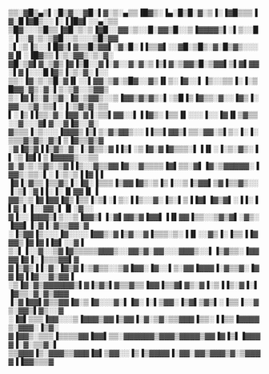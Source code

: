 ▒▒░▓█▒▄▒▌░█▒▓░░▓█░▌▓░▒░▄▒▒▐█▓▒░▐▄░█▒█░▓░▒▐░▐▓█▒▒▒▐▓░█▐▓█▒░░▐░▐▐█▓▌░░▄░▒▒  
▒█▓░░░▒█▒▒▐▓█░▒░▒▐▓█░░▓▓░▒░░█░▓▓▒█░░▒▐▓▓▓▓▒▌░▌▒░░█░▐░░▓░▒░▒▓█░░▒░░░▒█▒▓▓  
░▌░▒▐▒░░▌█▓▒▌▓▒▒█▒▓▓▌░▓░█░▐▐▒▒▓▌░░▓█░▒█▒░▓░█▒▓▒░░░▓▐▌░▐█▓▒▒▐░▒░▓▓▒░▒░▓░  
▓█░▒▓▌▓░▒▓▒▐▓▐▒█░░▓▐░▓░░▓░▓░▒▐▒▌▓░▒▓▓▒█░▒▓▓▌▒▌▓▌▓▓░▌▓▐░░░█▐▓▒▐░▒░▓░▐░░  
▒▒░▐▓░▒░▒█░▓▐▌░░▌▓▓░▒▓░▒█▓░░▓▒▐▌▒░▐▓░░▌▐▒░░▒▒▐░▐░▒█▓▓░▓▒░▓░▌▒░▒▓░░▒▓▓▒  
▒░▐▓▐▒░▓░▒▓░▐▓░▒▓▓▒░░▒▐▓▓▒▓▒▓▒░▌░▒█▐▒▐▓▒▒░▓░░▐▓▒▐░▓▓░░▒▓░▒▒▌░▐░▒▓▒▓░▒▒  
▌░▐▒▐▐▒▒░▓░▐▓▓░▓▐░▒▒▌▓▓░░▌▐▐▓▒░▐▒▒▐▌░░░▐░░▐▓▐▌▒▓▒▒░░▓░░░▓▌▓░░▓▐▓░░▓░  
▓▒▒▒▐░▒░░░▐▓▓▓▒▐▒▌▒░▓▒▓▓▒░░▐▐▒▒▌▓▓▒▌▒▒░▓▓░▒▌▒░▐░▐░▒▒▒▓▒▓▒░▓▒▌▒▐▓▒▒▓▒▓  
░▓▐▓▒▓▐▐▒▓▒░▓░▐░▓▒▒░▓▐▐▒▌░▒▐▓░▓▐▓▒▒▒░▌▐▐▌░▐░▒░▓▒░▐▌░▒▐▓▌▌▒▐▓▓▓▓▒░░▒▒  
▓░▓░▒░▒▓▒░▒▓▐▐▒░░▓▒▒▓▓▐▓░░▓▒▒▒▒▐▓▌▒▒░▓▌▐▓░▒▓▓▓▓▓░▐▓▓▒░▒▒░▌░▐░▒░▒▐▐▓▐▐  
▐▓▐░▓▒▒▐▒▒▓▒▐░▐▓░▐▒▒▒▐▒▓▓▐▓▒░▒▐▒▐░░▒▐▒▓▓▌▒▓▐▒▒▓▒░░▐░▒▌░▓▐▐░▐░▐▌▓▓▐▌▐  
▓▓▒░▒▐▓▐▓▓▐▓▒▐▒▒▐░▒▌░▌▒░▐▐▒░░▓░▐▒░▌▒▐▐▓▌▐▓▒▓▌░▐▐░▐▌▓░▌▐░░▓▓░▌▐▌░▓░░  
▓▐░░▐▓▓▓▒▌▒░░▒▐▓▓▒▌▐░▓▌▓▓▒▓▐▓▓▌▐▐▌▓▓▐▒▒░░▒▓▒▓▌░▓▒░▐▓▓▌▐░▓▐░▓▒▒▓▓░▓  
░▐▒▓▓▐▒░░░▐▓░░░░▐▓▓▒░▓▐▒▓░░▓▐▒▒▒░▒░▐▐▌░░▓▒▐░▐▒▒▐▐▓▓▓▒▐▓▐▓▐▐▓▌░░▓▐  
▒░▌▐░░▓░░▒▓▐▓▒▒▒▒▒▓▓▓▒░░▓▓▒▓░▓▓░░░▓▓▓▒░░▌▐▒▓▒▒░▐▓▓▓▓▐▓▐░▐▒▒▒▓▓▌▓  
▓▐▒▓▒▐▐░▓░▐▓▒▓▐░▒▓▒▒░░▒▓▐▓▓░▐▓░░▌▒░▓▓▐▓▓▓▐░▓▒▒▓░▐▓▓▐▓▐▐▓░░▓▒▓▓▐  
░▒▐▓░▓▒▓▓▓▓▓▓▒▌▓▐▒▓▒▌▓▒▒▓▒▒▐▓▓▐▒▒▓▌▓▒░▓▐░▒▐▐▒░▓▐░▌▐▓▒▒░▓░▓▒▓▓▓  
▐░▓▐▓▓▌▓▒▒▓▓▐▓░▒▐▓░░░▓░▌▐▓░▐░▌▒▓▓░▐▒▓▌▒▓▒▌░▐▒▒▐░░▓▒░▓▓▒▌▓▒░░▓  
░▐▓▌▒▒▒▐▓▓░░░▒▐▓▓▓▒▓▓▐▒▓▓▐░▓░▒▓░▒▒▓▓▓▐▒▒░▐▐▒▒▐▓▓▓▓▒░▓▓▓░▐▒▓░  
▓▐▓▓▒░▒▒▒▐▒▒▒▒▓▓▐▓▓▌▒▒░▓▓▓▓▓▓▒▓▓▓▒▓▓▓▓▒▓▓▐▓▐▒▌▐▓▓▓▓▐░▓░▒▒▓░▌  
▒▒▓▓▓▐▒░▓▓▓▒▒▓▓▓▐▓▌▒▓▓░░▐▒▐▒▓▓▓▓▐░▓▓░▓▓▒▓▓▓▒▓░▒▓▓▓▓▐▐▓▓▒▒▒▓  
 